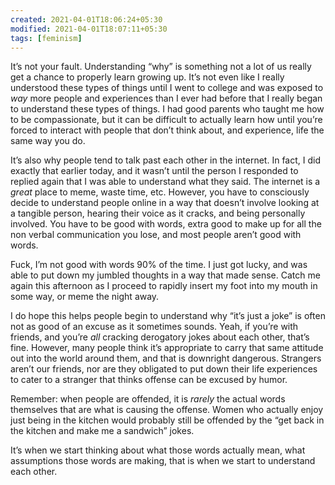 ```yaml
---
created: 2021-04-01T18:06:24+05:30
modified: 2021-04-01T18:07:11+05:30
tags: [feminism]
---
```


 It’s not your fault. Understanding “why” is something not a lot of us really get a chance to properly learn growing up. It’s not even like I really understood these types of things until I went to college and was exposed to *way* more people and experiences than I ever had before that I really began to understand these types of things. I had good parents who taught me how to be compassionate, but it can be difficult to actually learn how until you’re forced to interact with people that don’t think about, and experience, life the same way you do.

It’s also why people tend to talk past each other in the internet. In fact, I did exactly that earlier today, and it wasn’t until the person I responded to replied again that I was able to understand what they said. The internet is a *great* place to meme, waste time, etc. However, you have to consciously decide to understand people online in a way that doesn’t involve looking at a tangible person, hearing their voice as it cracks, and being personally involved. You have to be good with words, extra good to make up for all the non verbal communication you lose, and most people aren’t good with words. 

Fuck, I’m not good with words 90% of the time. I just got lucky, and was able to put down my jumbled thoughts in a way that made sense. Catch me again this afternoon as I proceed to rapidly insert my foot into my mouth in some way, or meme the night away. 

I do hope this helps people begin to understand why “it’s just a joke” is often not as good of an excuse as it sometimes sounds. Yeah, if you’re with friends, and you’re *all* cracking derogatory jokes about each other, that’s fine. However, many people think it’s appropriate to carry that same attitude out into the world around them, and that is downright dangerous. Strangers aren’t our friends, nor are they obligated to put down their life experiences to cater to a stranger that thinks offense can be excused by humor.

Remember: when people are offended, it is *rarely* the actual words themselves that are what is causing the offense. Women who actually enjoy just being in the kitchen would probably still be offended by the “get back in the kitchen and make me a sandwich” jokes.

It’s when we start thinking about what those words actually mean, what assumptions those words are making, that is when we start to understand each other. 
